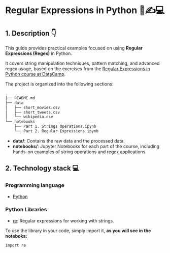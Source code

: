 # Regular Expressions in Python 🐍✍️💻

## 1. Description 👇

This guide provides practical examples focused on using **Regular Expressions (Regex)** in Python.

It covers string manipulation techniques, pattern matching, and advanced regex usage, based on the exercises from the [Regular Expressions in Python course at DataCamp](https://app.datacamp.com/learn/courses/regular-expressions-in-python).

The project is organized into the following sections:

```sh
.
├── README.md
├── data
│   ├── short_movies.csv
│   ├── short_tweets.csv
│   └── wikipedia.csv
└── notebooks
    ├── Part 1. Strings Operations.ipynb
    └── Part 2. Regular Expressions.ipynb
```

- **data/**: Contains the raw data and the processed data.
- **notebooks/**: Jupyter Notebooks for each part of the course, including hands-on examples of string operations and regex applications.

## 2. Technology stack 💻

### Programming language

- [Python](https://docs.python.org/3/)

### Python Libraries

- [re](https://docs.python.org/3/library/re.html): Regular expressions for working with strings.

To use the library in your code, simply import it, **as you will see in the noteboks:**

```bash
import re
